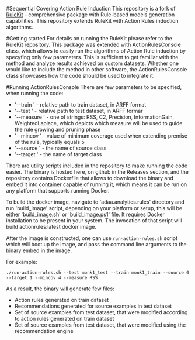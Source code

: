 #Sequential Covering Action Rule Induction
This repository is a fork of [RuleKit](https://github.com/adaa-polsl/RuleKit) - comprehensive package with Rule-based models generation capabilities.
This repository extends RuleKit with Action Rules induction algorithms. 

#Getting started
For details on running the RuleKit please refer to the RuleKit repository. This package was extended with ActionRulesConsole class, which allows to easily run the algorithms of Action Rule induction by specyfing only few parameters. This is sufficient to get familiar with the method and analyze results achieved on custom datasets. Whether one would like to include the method in other software, the ActionRulesConsole class showcases how the code should be used to integrate it.

#Running ActionRulesConsole
There are few parameters to be specified, when running the code:
* '--train <filename>' - relative path to train dataset, in ARFF format
* '--test <filename>' - relative path to test dataset, in ARFF formar
* '--measure <name>' - one of strings: RSS, C2, Precision, InformationGain, WeightedLaplace, which depicts which measure will be used to guide the rule growing and pruning phase
* '--mincov <value>' - value of minimum coverage used when extending premise of the rule, typically equals 5
* '--source <value>' - the name of source class
* '--target <value>' - the name of target class

There are utility scripts included in the repository to make running the code easier. The binary is hosted here, on github in the Releases section, and the repository contains Dockerfile that allows to download the binary and embed it into container capable of running it, which means it can be run on any platform that supports running Docker.

To build the docker image, navigate to 'adaa.analytics.rules' directory and run 'build_image' script, depending on your platform or setup, this will be either 'build_image.sh' or 'build_image.ps1' file. It requires Docker installation to be present in your system. The invocation of that script will build actionrules:latest docker image.

After the image is constructed, one can use `run-action-rules.sh` script which will boot up the image, and pass the command line arguments to the binary embed in the image.

For example:
```
./run-action-rules.sh --test monk1_test --train monk1_train --source 0 --target 1 --mincov 4 --measure RSS
```

As a result, the binary will generate few files:
* Action rules generated on train dataset
* Recommendations generated for source examples in test dataset
* Set of source examples from test dataset, that were modified according to action rules generated on train dataset
* Set of source examples from test dataset, that were modified using the recommendation engine